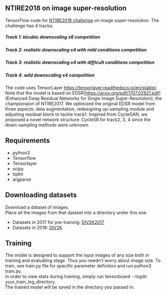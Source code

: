 ## NTIRE2018 on image super-resolution
TensorFlow code for [NTIRE2018 challenge](http://www.vision.ee.ethz.ch/en/ntire18/) on image super-resolution.
The challenge has 4 tracks:
##### Track 1: bicubic downscaling x8 competition
##### Track 2: realistic downscaling x4 with mild conditions competition
##### Track 3: realistic downscaling x4 with difficult conditions competition
##### Track 4: wild downscaling x4 competition  
The code uses TensorLayer https://tensorlayer.readthedocs.io/en/stable/. Note that the model is based on EDSR[https://arxiv.org/pdf/1707.02921.pdf] (Enhanced Deep Residual Networks for Single Image Super-Resolution), the championaion of NTIRE2017. We optimized the original EDSR model from three aspects: data augmentation, redesigning up-sampling module and adjusting residual block to tackle track1. Inspired from CycleGAN, we proposed a novel network structure: CycleSR for track2, 3, 4 since the down-sampling methods were unknown.

## Requirements
+ python3
+ Tensorflow
+ Tensorlayer
+ scipy
+ tqdm
+ argparse

## Downloading datasets
Download a dataset of images.       
Place all the images from that dataset into a directory under this one.    
+ Datasets in 2017 for pre-training: [DIV2K2017](https://data.vision.ee.ethz.ch/cvl/DIV2K/)
+ Datasets in 2018: [DIV2K](https://competitions.codalab.org/competitions/18015#learn_the_details)

## Training
The model is designed to support the input images of any size both in training and evaluating stage. Thus you needn't worry about image size. To train, see train.py file for specific parameter definition and run python3 train.py.    
In order to view stats during training, simply run tensorboard --logdir your_train_log_directory.   
The trained model will be saved in the directory you passed in.    
